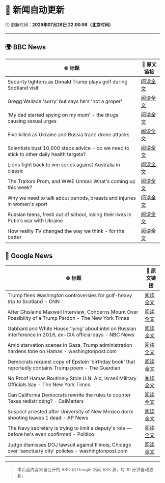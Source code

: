 # 🧠 新闻自动更新

🕒 更新时间：**2025年07月26日 22:00:56（北京时间）**

---

## 🌍 BBC News

| 🌐 标题 | 🔗 原文链接 |
|--------|-------------|
| Security tightens as Donald Trump plays golf during Scotland visit | [阅读全文](https://www.bbc.com/news/articles/ckg4210lygko) |
| Gregg Wallace 'sorry' but says he's 'not a groper' | [阅读全文](https://www.bbc.com/news/articles/c335grk668lo) |
| 'My dad started spying on my mum' - the drugs causing sexual urges | [阅读全文](https://www.bbc.com/news/articles/cpqnpryxvrro) |
| Five killed as Ukraine and Russia trade drone attacks | [阅读全文](https://www.bbc.com/news/articles/cvgv3ppl7m3o) |
| Scientists bust 10,000 steps advice - do we need to stick to other daily health targets? | [阅读全文](https://www.bbc.com/news/articles/cwygy378nn1o) |
| Lions fight back to win series against Australia in classic | [阅读全文](https://www.bbc.com/sport/rugby-union/articles/cr4e06rkvy3o) |
| The Traitors Prom, and WWE Unreal: What's coming up this week? | [阅读全文](https://www.bbc.com/news/articles/cgk3lyx4gz1o) |
| Why we need to talk about periods, breasts and injuries in women's sport | [阅读全文](https://www.bbc.com/news/articles/cq53v066x52o) |
| Russian teens, fresh out of school, losing their lives in Putin’s war with Ukraine | [阅读全文](https://www.bbc.com/news/articles/ce9xkg7dmd5o) |
| How reality TV changed the way we think - for the better | [阅读全文](https://www.bbc.com/news/articles/cy4nedxl3wyo) |

## 📰 Google News

| 🌐 标题 | 🔗 原文链接 |
|--------|-------------|
| Trump flees Washington controversies for golf-heavy trip to Scotland - CNN | [阅读全文](https://news.google.com/rss/articles/CBMigAFBVV95cUxPdmtWa19LSGNEUndjLVI1SmduZ3d2Mnc0RUpQVnEwejZHT0NUeWVOZHpCVG1rZWhrVHZoRHhUTVYyVmpqcGRYRmR2czBwTlA0cGJZdnlkT3ZwY3RXcTZxakF4NV8zRndTejcxYXhEMUJsOW5xYk9OUFFPVk9vcXZOQdIBhgFBVV95cUxQRVZydE44ZHJQNG1PN21yOFRtN2EwN1JaUF9MS2NxQWN5Sl9sRnlGRVlna3NScGZ5VkdoZm5SN1NDOFpxT21OUjNNQTFEVDF1bGYyUlVJNWRYbmo3Uk1IOGpmNDUwTEk4dXM0UHBZQlRWbTUyX19XRmo3enJiOWFfX3pJSHFUZw?oc=5) |
| After Ghislaine Maxwell Interview, Concerns Mount Over Possibility of a Trump Pardon - The New York Times | [阅读全文](https://news.google.com/rss/articles/CBMiigFBVV95cUxPLVpWRHNuYzYwckxtUGhsY01BcTRWQS0tS3kzYkhmdFJXaXp2WmhYQ043ZGg3NFFHX0dwbzYzTzhhVlRCclh5ekRGYmVCZFl5cEVlczBYZHdkQWIyQ2ZZVzNDekRmNXM1TE1CWkg1ZTF5aHdjSF84dDBIcER1bEU5ZTEtMUdQd2hUT2c?oc=5) |
| Gabbard and White House 'lying' about intel on Russian interference in 2016, ex-CIA official says - NBC News | [阅读全文](https://news.google.com/rss/articles/CBMizAFBVV95cUxOM3RNajNUV1NzNnFwZmVUUFZvY3NFSUNPYnl2ak9QOGZ3WUpDM3pLaUJteWw3RGgzbWNjVktSZ2ZKMU8xcTlWY2hfd1dnV3NjSEZnUlhPX3JxZlBGellBc3FLTmdRYXZmYng1ZEJhX3dFR196WVZRbUxEcXFKWE1WQ0J4blctR2VBSllGQzlidE1rcHJvMklSSEJ0YmdIWWFLaGF1eXJuVXdnX0JmSTMtTDc1bG1RZ1hzZVBMTkZnTXUzdFRhX0phQTBZTGrSAVZBVV95cUxPZXgwOHlSeTA5cDk5X21lbzdBci1EVUNGdDZCenk1UTVUdDlVRGR0MUZUalE0YkZaVzNxRlh3QW1tNTV2VUdra19ZODN5RE5aa1FYc29LUQ?oc=5) |
| Amid starvation scenes in Gaza, Trump administration hardens tone on Hamas - washingtonpost.com | [阅读全文](https://news.google.com/rss/articles/CBMimgFBVV95cUxPVjRBREdzMnVUQVc1X0N1b2lGXzBCaXRtbUs1MUYyVHBNVDlnY2ZjTVJiVFhDemM5eFJMYWppMDh1VHEyNmJqS1M3cFl4aUM2TkNwUkw5SVZUSXBId29DSWFIbVB5X3hWeGFuZmQ1bkZoSVdseUtUNTBWb0YwUVduNDhyV2I2NGwwbUhzRnNlWXlXWnBTQXFaSmtR?oc=5) |
| Democrats request copy of Epstein ‘birthday book’ that reportedly contains Trump poem - The Guardian | [阅读全文](https://news.google.com/rss/articles/CBMihgFBVV95cUxQdGJaeDQtSmc4VFhoNzhvZTZqV0ExTVJwMzdMVDBta3dqRGtyNGVZM0pzUENKSV9RTTBRSko2MDBfbkxfMWRHSG5UOUVDRDdJRDBLMXhCYUpKY1hjdlN4SHJ4TUFGT2xHU29yNkV3WUpkRENzUWw4cDZkWGowdzNoQnBkVW1UZw?oc=5) |
| No Proof Hamas Routinely Stole U.N. Aid, Israeli Military Officials Say - The New York Times | [阅读全文](https://news.google.com/rss/articles/CBMigAFBVV95cUxQc0g4bFZERzBtZEF6Wnprc3NjVE1RUHhEX0xjN3RaSVZvM1NxRllmQ29hQTdqNlFmSUtFSWJYZFlYV3VuSmRBVDJNR2JtQndvdmp6QnVIRVZGWUYxdlRWNUZ6Uk00WXBsMHk4N1RFUDR4eWhSZ2Y0RjFIMGMzZHZ5Sw?oc=5) |
| Can California Democrats rewrite the rules to counter Texas redistricting? - CalMatters | [阅读全文](https://news.google.com/rss/articles/CBMidkFVX3lxTFAzQXFXT3djaWpWbG5ZaVk0MWZTQW9zanJrSEd1dF9UWnlIRzJENmJ2S21ja3FwT2RueHBZNHpVNW1iSl9mZG9zcHozSkU1ZEpNUVVhMEExaVZPRUNPclEtSHhVUndOdFdlcEI0dGU3Tm44N2pmeGc?oc=5) |
| Suspect arrested after University of New Mexico dorm shooting leaves 1 dead - AP News | [阅读全文](https://news.google.com/rss/articles/CBMiqwFBVV95cUxOeW4zOTBFN2E2TmNiTUpSTFZHNG12emU3M3JLV0RZZENWVC1PaWozX2xLWUpOS1M2eTBEUVBBZXJwRjRSYW91X3pwdTN5S2drWTJIc0RKOFdIUE1KLUpPWkt3akVOZWdYejVXZVV5Q1JBTUJucnhBbGN1S2gyT3Z5UDk1Vml6UmxDSXcxU1l2VHdDa2c1VjJ5LWwzX3EtTTltSnlyeng3U0ppUFk?oc=5) |
| The Navy secretary is trying to limit a deputy's role — before he's even confirmed - Politico | [阅读全文](https://news.google.com/rss/articles/CBMilAFBVV95cUxNazZVTXRTTzVXbUs0d1N4RFcwNXVGVXJUeXlsZWNUMjBhMGF3RS1NWFJzQVV5S0ZtNWZhNEZ4cXNKenM3cFREZGFwSjRCSWZxLWZVaU42Q0ZadnQ5MlF6c3htTFl3dXlfeFdMc2M0NzVhZmdSQXl4RjFxSGxqRmxCenVUY2ZCRllqd3VMakhhZTFhem1v?oc=5) |
| Judge dismisses DOJ lawsuit against Illinois, Chicago over ‘sanctuary city’ policies - washingtonpost.com | [阅读全文](https://news.google.com/rss/articles/CBMirAFBVV95cUxNVmJXZ2xHVUhraHhXR3NTUnQ1RzNZenI5ZWxXN2dMY08tenIzTHM2TjJHYVVQUTRfWDdmamllSmo5bFBvQkhOdG93anFYTG1YWUM2SlVDT1luYzhWUG1JbzRobVIzak1UODBFcmFENW0tQ0J3NFNFS3hiUTAweTUyemRYclU5TENLTTNFWWh0OU5YbGlOVEZPWWlQNFNVbEMyX19wb2JFTWtGVTgt?oc=5) |

---
> 本页面内容来自公开的 BBC 和 Google 新闻 RSS 源，每 10 分钟自动更新。